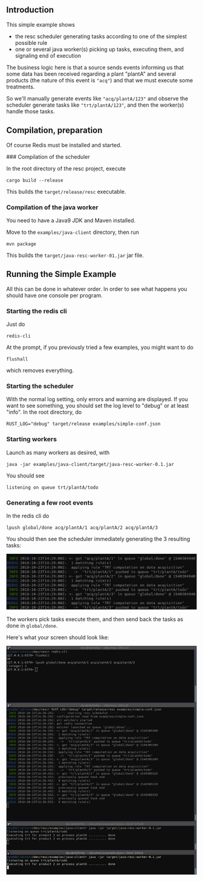 
## Introduction

This simple example shows

* the resc scheduler generating tasks according to one of the simplest possible rule
* one or several java worker(s) picking up tasks, executing them, and signaling end of execution

The business logic here is that a source sends events informing us that some data has been received regarding a plant "plantA" and several products (the nature of this event is `"acq"`) and that we must execute some treatments.

So we'll manually generate events like `"acq/plantA/123"` and observe the scheduler generate tasks like `"trt/plantA/123"`, and then the worker(s) handle those tasks.

## Compilation, preparation

Of course Redis must be installed and started.

### Compilation of the scheduler

In the root directory of the resc project, execute

	cargo build --release

This builds the `target/release/resc` executable.

### Compilation of the java worker

You need to have a Java9 JDK and Maven installed.

Move to the `examples/java-client` directory, then run

	mvn package

This builds the `target/java-resc-worker-01.jar` jar file.

## Running the Simple Example

All this can be done in whatever order. In order to see what happens you should have one console per program.

### Starting the redis cli

Just do

	redis-cli

At the prompt, if you previously tried a few examples, you might want to do

	flushall

which removes everything.

### Starting the scheduler


With the normal log setting, only errors and warning are displayed.
If you want to see something, you should set the log level to "debug" or at least "info". In the root directory, do

	RUST_LOG="debug" target/release examples/simple-conf.json

### Starting workers

Launch as many workers as desired, with

	java -jar examples/java-client/target/java-resc-worker-0.1.jar

You should see

	listening on queue trt/plantA/todo

### Generating a few root events

In the redis cli do

	lpush global/done acq/plantA/1 acq/plantA/2 acq/plantA/3

You should then see the scheduler immediately generating the 3 resulting tasks:

![generated tasks](doc/simple-example-generated-tasks.png)

The workers pick tasks execute them, and then send back the tasks as done in `global/done`.

Here's what your screen should look like:

![complete run](doc/simple-example-complete.png)


